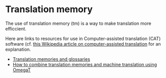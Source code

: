 # Translation memory

The use of translation memory (tm) is a way to make translation more efficcient. 

Here are links to resources for use in Computer-assisted translation (CAT) software (cf. [this Wikipedia article on computer-assisted translation](https://en.wikipedia.org/wiki/Computer-assisted_translation) for an explanation.

- [Translation memories and glossaries](TranslationMemories.html)
- [How to combine translation memories and machine translation using OmegaT](omegat.html)





